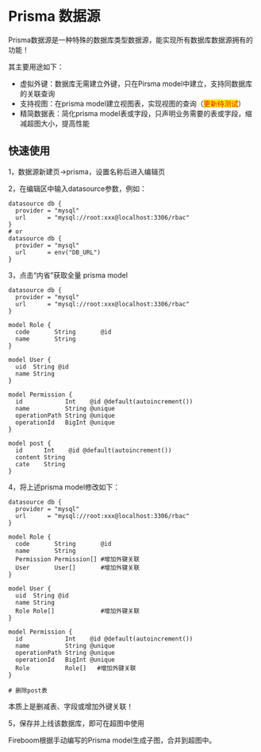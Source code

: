 # Prisma 数据源

Prisma数据源是一种特殊的数据库类型数据源，能实现所有数据库数据源拥有的功能！

其主要用途如下：

* 虚拟外键：数据库无需建立外键，只在Pirsma model中建立，支持同数据库的关联查询
* 支持视图：在prisma model建立视图表，实现视图的查询（<mark style="color:red;">更新待测试</mark>）
* 精简数据表：简化prisma model表或字段，只声明业务需要的表或字段，缩减超图大小，提高性能

## 快速使用

1，数据源新建页->prisma，设置名称后进入编辑页

2，在编辑区中输入datasource参数，例如：

```prisma
datasource db {
  provider = "mysql"
  url      = "mysql://root:xxx@localhost:3306/rbac"
}
# or
datasource db {
  provider = "mysql"
  url      = env("DB_URL")
}
```

3，点击“内省”获取全量 prisma model

```prisma
datasource db {
  provider = "mysql"
  url      = "mysql://root:xxx@localhost:3306/rbac"
}

model Role {
  code       String       @id
  name       String
}

model User {
  uid  String @id
  name String
}

model Permission {
  id            Int    @id @default(autoincrement())
  name          String @unique
  operationPath String @unique
  operationId   BigInt @unique
}

model post {
  id      Int    @id @default(autoincrement())
  content String
  cate    String
}
```

4，将上述prisma model修改如下：

```prisma
datasource db {
  provider = "mysql"
  url      = "mysql://root:xxx@localhost:3306/rbac"
}

model Role {
  code       String       @id
  name       String
  Permission Permission[] #增加外键关联
  User       User[]       #增加外键关联
}

model User {
  uid  String @id
  name String
  Role Role[]             #增加外键关联
}

model Permission {
  id            Int    @id @default(autoincrement())
  name          String @unique
  operationPath String @unique
  operationId   BigInt @unique
  Role          Role[]   #增加外键关联
}

# 删除post表
```

本质上是删减表、字段或增加外键关联！

5，保存并上线该数据库，即可在超图中使用

Fireboom根据手动编写的Prisma model生成子图，合并到超图中。
